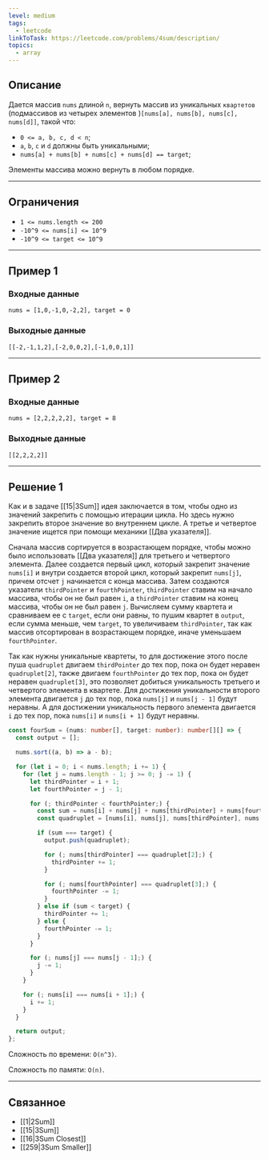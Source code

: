 ```yaml
---
level: medium
tags:
  - leetcode
linkToTask: https://leetcode.com/problems/4sum/description/
topics:
  - array
---
```

## Описание

Дается массив `nums` длиной `n`, вернуть массив из уникальных `квартетов` (подмассивов из четырех элементов )`[nums[a], nums[b], nums[c], nums[d]]`, такой что:
- `0 <= a, b, c, d < n`;
- `a`, `b`, `c` и `d` должны быть уникальными;
- `nums[a] + nums[b] + nums[c] + nums[d] == target`;

Элементы массива можно вернуть в любом порядке.

---
## Ограничения

- `1 <= nums.length <= 200`
- `-10^9 <= nums[i] <= 10^9`
- `-10^9 <= target <= 10^9`

---
## Пример 1

### Входные данные

```
nums = [1,0,-1,0,-2,2], target = 0
```
### Выходные данные

```
[[-2,-1,1,2],[-2,0,0,2],[-1,0,0,1]]
```

---
## Пример 2

### Входные данные

```
nums = [2,2,2,2,2], target = 8
```
### Выходные данные

```
[[2,2,2,2]]
```

---
## Решение 1

Как и в задаче [[15|3Sum]] идея заключается в том, чтобы одно из значений закрепить с помощью итерации цикла. Но здесь нужно закрепить второе значение во внутреннем цикле. А третье и четвертое значение ищется при помощи механики [[Два указателя]].

Сначала массив сортируется в возрастающем порядке, чтобы можно было использовать [[Два указателя]] для третьего и четвертого элемента. Далее создается первый цикл, который закрепит значение `nums[i]` и внутри создается второй цикл, который закрепит `nums[j]`, причем отсчет `j` начинается с конца массива. Затем создаются указатели `thirdPointer` и `fourthPointer`, `thirdPointer` ставим на начало массива, чтобы он не был равен `i`, а `thirdPointer` ставим на конец массива, чтобы он не был равен `j`. Вычисляем сумму квартета и сравниваем ее с `target`, если они равны, то пушим квартет в `output`, если сумма меньше, чем `target`, то увеличиваем `thirdPointer`, так как массив отсортирован в возрастающем порядке, иначе уменьшаем `fourthPointer`.

Так как нужны уникальные квартеты, то для достижение этого после пуша `quadruplet` двигаем `thirdPointer` до тех пор, пока он будет неравен `quadruplet[2]`, также двигаем `fourthPointer` до тех пор, пока он будет неравен `quadruplet[3]`, это позволяет добиться уникальность третьего и четвертого элемента в квартете. Для достижения уникальности второго элемента двигается `j` до тех пор, пока `nums[j]` и `nums[j - 1]` будут неравны. А для достижении уникальность первого элемента двигается `i` до тех пор, пока `nums[i]` и `nums[i + 1]` будут неравны.

```typescript
const fourSum = (nums: number[], target: number): number[][] => {
  const output = [];

  nums.sort((a, b) => a - b);

  for (let i = 0; i < nums.length; i += 1) {
    for (let j = nums.length - 1; j >= 0; j -= 1) {
      let thirdPointer = i + 1;
      let fourthPointer = j - 1;

      for (; thirdPointer < fourthPointer;) {
        const sum = nums[i] + nums[j] + nums[thirdPointer] + nums[fourthPointer];
        const quadruplet = [nums[i], nums[j], nums[thirdPointer], nums[fourthPointer]];

        if (sum === target) {
          output.push(quadruplet);

          for (; nums[thirdPointer] === quadruplet[2];) {
            thirdPointer += 1;
          }

          for (; nums[fourthPointer] === quadruplet[3];) {
            fourthPointer -= 1;
          }
        } else if (sum < target) {
          thirdPointer += 1;
        } else {
          fourthPointer -= 1;
        }
      }

      for (; nums[j] === nums[j - 1];) {
        j -= 1;
      }
    }

    for (; nums[i] === nums[i + 1];) {
      i += 1;
    }
  }

  return output;
};
```

Сложность по времени: `O(n^3)`.

Сложность по памяти: `O(n)`.

---
## Связанное

- [[1|2Sum]]
- [[15|3Sum]]
- [[16|3Sum Closest]]
- [[259|3Sum Smaller]]